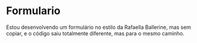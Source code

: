 # Formulario
Estou desenvolvendo um formulário no estilo da Rafaella Ballerine, mas sem copiar, e o código saiu totalmente diferente, mas para o mesmo caminho.
